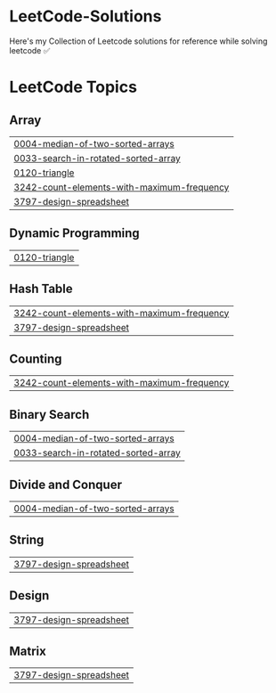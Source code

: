 # LeetCode-Solutions

Here's my Collection of Leetcode solutions for reference while solving leetcode ✅

<!---LeetCode Topics Start-->
# LeetCode Topics
## Array
|  |
| ------- |
| [0004-median-of-two-sorted-arrays](https://github.com/D-Arijit57/LeetCode-Solutions/tree/master/0004-median-of-two-sorted-arrays) |
| [0033-search-in-rotated-sorted-array](https://github.com/D-Arijit57/LeetCode-Solutions/tree/master/0033-search-in-rotated-sorted-array) |
| [0120-triangle](https://github.com/D-Arijit57/LeetCode-Solutions/tree/master/0120-triangle) |
| [3242-count-elements-with-maximum-frequency](https://github.com/D-Arijit57/LeetCode-Solutions/tree/master/3242-count-elements-with-maximum-frequency) |
| [3797-design-spreadsheet](https://github.com/D-Arijit57/LeetCode-Solutions/tree/master/3797-design-spreadsheet) |
## Dynamic Programming
|  |
| ------- |
| [0120-triangle](https://github.com/D-Arijit57/LeetCode-Solutions/tree/master/0120-triangle) |
## Hash Table
|  |
| ------- |
| [3242-count-elements-with-maximum-frequency](https://github.com/D-Arijit57/LeetCode-Solutions/tree/master/3242-count-elements-with-maximum-frequency) |
| [3797-design-spreadsheet](https://github.com/D-Arijit57/LeetCode-Solutions/tree/master/3797-design-spreadsheet) |
## Counting
|  |
| ------- |
| [3242-count-elements-with-maximum-frequency](https://github.com/D-Arijit57/LeetCode-Solutions/tree/master/3242-count-elements-with-maximum-frequency) |
## Binary Search
|  |
| ------- |
| [0004-median-of-two-sorted-arrays](https://github.com/D-Arijit57/LeetCode-Solutions/tree/master/0004-median-of-two-sorted-arrays) |
| [0033-search-in-rotated-sorted-array](https://github.com/D-Arijit57/LeetCode-Solutions/tree/master/0033-search-in-rotated-sorted-array) |
## Divide and Conquer
|  |
| ------- |
| [0004-median-of-two-sorted-arrays](https://github.com/D-Arijit57/LeetCode-Solutions/tree/master/0004-median-of-two-sorted-arrays) |
## String
|  |
| ------- |
| [3797-design-spreadsheet](https://github.com/D-Arijit57/LeetCode-Solutions/tree/master/3797-design-spreadsheet) |
## Design
|  |
| ------- |
| [3797-design-spreadsheet](https://github.com/D-Arijit57/LeetCode-Solutions/tree/master/3797-design-spreadsheet) |
## Matrix
|  |
| ------- |
| [3797-design-spreadsheet](https://github.com/D-Arijit57/LeetCode-Solutions/tree/master/3797-design-spreadsheet) |
<!---LeetCode Topics End-->